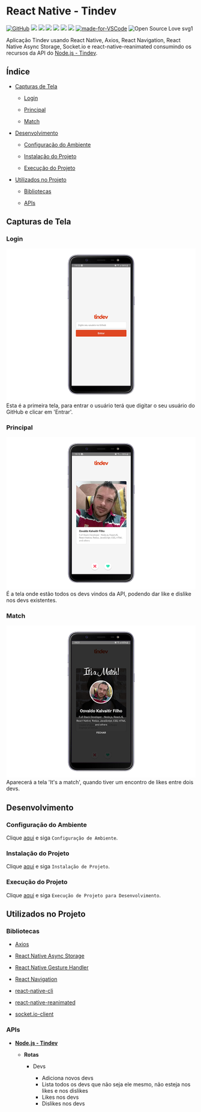 # React Native - Tindev

[![GitHub](https://img.shields.io/github/license/mashape/apistatus.svg)](https://github.com/osvaldokalvaitir/react-native-tindev/blob/master/LICENSE)
![](https://img.shields.io/github/package-json/v/osvaldokalvaitir/react-native-tindev.svg)
![](https://img.shields.io/github/last-commit/osvaldokalvaitir/react-native-tindev.svg?color=red)
![](https://img.shields.io/github/languages/top/osvaldokalvaitir/react-native-tindev.svg?color=yellow)
![](https://img.shields.io/github/languages/count/osvaldokalvaitir/react-native-tindev.svg?color=lightgrey)
![](https://img.shields.io/github/languages/code-size/osvaldokalvaitir/react-native-tindev.svg)
![](https://img.shields.io/github/repo-size/osvaldokalvaitir/react-native-tindev.svg?color=blueviolet)
[![made-for-VSCode](https://img.shields.io/badge/Made%20for-VSCode-1f425f.svg)](https://code.visualstudio.com/)
![Open Source Love svg1](https://badges.frapsoft.com/os/v1/open-source.svg?v=103)

Aplicação Tindev usando React Native, Axios, React Navigation, React Native Async Storage, Socket.io e react-native-reanimated consumindo os recursos da API do [Node.js - Tindev](https://github.com/osvaldokalvaitir/nodejs-tindev).

## Índice

- [Capturas de Tela](#capturas-de-tela)

  - [Login](#login)

  - [Principal](#principal)

  - [Match](#match)

- [Desenvolvimento](#desenvolvimento)

  - [Configuração do Ambiente](#configuração-do-ambiente)

  - [Instalação do Projeto](#instalação-do-projeto)

  - [Execução do Projeto](#execução-do-projeto)

- [Utilizados no Projeto](#utilizados-no-projeto)

  - [Bibliotecas](#bibliotecas)

  - [APIs](#apis)

## Capturas de Tela

### Login

![Login](/.github/assets/login.png)
Esta é a primeira tela, para entrar o usuário terá que digitar o seu usuário do GitHub e clicar em 'Entrar'.

### Principal

![Main](/.github/assets/main.png)
É a tela onde estão todos os devs vindos da API, podendo dar like e dislike nos devs existentes.

### Match

![Match](/.github/assets/match.png)
Aparecerá a tela 'It's a match', quando tiver um encontro de likes entre dois devs.

## Desenvolvimento

### Configuração do Ambiente

Clique [aqui](https://github.com/osvaldokalvaitir/projects-settings/blob/master/README.md) e siga `Configuração de Ambiente`.

### Instalação do Projeto

Clique [aqui](https://github.com/osvaldokalvaitir/projects-settings/blob/master/nodejs/nodejs.md) e siga `Instalação de Projeto`.

### Execução do Projeto

Clique [aqui](https://github.com/osvaldokalvaitir/projects-settings/blob/master/nodejs/libs/react-native-cli.md) e siga `Execução de Projeto para Desenvolvimento`.

## Utilizados no Projeto

### Bibliotecas

- [Axios](https://github.com/osvaldokalvaitir/projects-settings/blob/master/nodejs/libs/axios.md)

- [React Native Async Storage](https://github.com/osvaldokalvaitir/projects-settings/blob/master/nodejs/libs/@react-native-community-async-storage.md)

- [React Native Gesture Handler](https://github.com/osvaldokalvaitir/projects-settings/blob/master/nodejs/libs/react-native-gesture-handler.md)

- [React Navigation](https://github.com/osvaldokalvaitir/projects-settings/blob/master/nodejs/libs/react-navigation.md)

- [react-native-cli](https://github.com/osvaldokalvaitir/projects-settings/blob/master/nodejs/libs/react-native-cli.md)

- [react-native-reanimated](https://github.com/osvaldokalvaitir/projects-settings/blob/master/nodejs/libs/react-native-reanimated.md)

- [socket.io-client](https://github.com/osvaldokalvaitir/projects-settings/blob/master/nodejs/libs/socketio-client.md)

### APIs

- **[Node.js - Tindev](https://github.com/osvaldokalvaitir/nodejs-tindev)**

  - **Rotas**

    - Devs

      - Adiciona novos devs
      - Lista todos os devs que não seja ele mesmo, não esteja nos likes e nos dislikes
      - Likes nos devs
      - Dislikes nos devs
